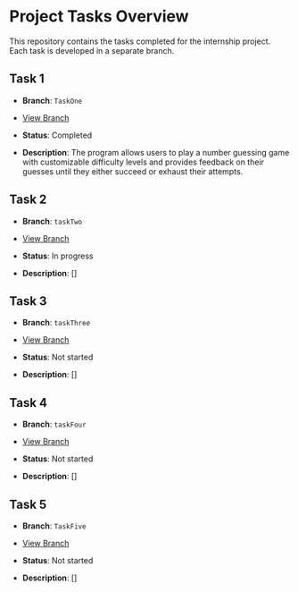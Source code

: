 # Project Tasks Overview

This repository contains the tasks completed for the internship project. Each task is developed in a separate branch.

## Task 1

- **Branch**: `TaskOne`
- [View Branch](https://github.com/Shindeyashtech/CodSoft/tree/TaskOne)

- **Status**: Completed
- **Description**: The program allows users to play a number guessing game with customizable difficulty levels and provides feedback on their guesses until they either succeed or exhaust their attempts.

## Task 2

- **Branch**: `taskTwo`
- [View Branch](https://github.com/Shindeyashtech/CodSoft/tree/taskTwo)

- **Status**: In progress
- **Description**: []

## Task 3

- **Branch**: `taskThree`
- [View Branch](https://github.com/Shindeyashtech/CodSoft/tree/taskThree)

- **Status**: Not started
- **Description**: []

## Task 4

- **Branch**: `taskFour`
- [View Branch](https://github.com/Shindeyashtech/CodSoft/tree/taskFour)

- **Status**: Not started
- **Description**: []

## Task 5

- **Branch**: `TaskFive`
- [View Branch](https://github.com/Shindeyashtech/CodSoft/tree/TaskFive)

- **Status**: Not started
- **Description**: []
